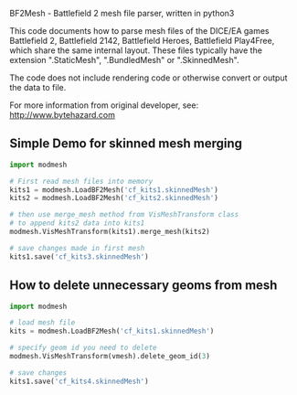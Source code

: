 BF2Mesh - Battlefield 2 mesh file parser, written in python3

This code documents how to parse mesh files of the DICE/EA games Battlefield 2,
Battlefield 2142, Battlefield Heroes, Battlefield Play4Free, which share the
same internal layout. These files typically have the extension ".StaticMesh",
".BundledMesh" or ".SkinnedMesh".

The code does not include rendering code or otherwise convert or output the data
to file.

For more information from original developer, see: http://www.bytehazard.com

## Simple Demo for skinned mesh merging

```python
import modmesh

# First read mesh files into memory
kits1 = modmesh.LoadBF2Mesh('cf_kits1.skinnedMesh')
kits2 = modmesh.LoadBF2Mesh('cf_kits2.skinnedMesh')

# then use merge_mesh method from VisMeshTransform class
# to append kits2 data into kits1
modmesh.VisMeshTransform(kits1).merge_mesh(kits2)

# save changes made in first mesh
kits1.save('cf_kits3.skinnedMesh')
```


## How to delete unnecessary geoms from mesh

```python
import modmesh

# load mesh file
kits = modmesh.LoadBF2Mesh('cf_kits1.skinnedMesh')

# specify geom id you need to delete
modmesh.VisMeshTransform(vmesh).delete_geom_id(3)

# save changes
kits1.save('cf_kits4.skinnedMesh')
```
